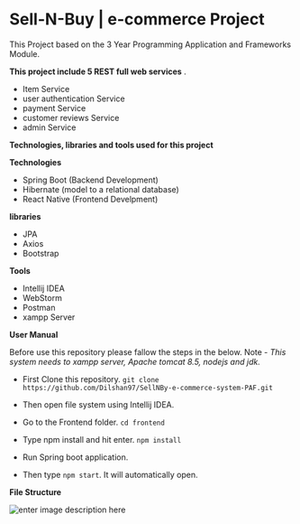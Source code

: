 
# Sell-N-Buy | e-commerce Project 



This Project based on the 3 Year Programming Application and Frameworks Module. 

**This project include 5 REST full web services** .
 - Item Service
 - user authentication Service
 - payment Service
 - customer reviews Service
 - admin Service

**Technologies, libraries and tools used for this project**

**Technologies**
 - Spring Boot (Backend Development)
 - Hibernate (model to a relational database)
 - React Native (Frontend Develpment)
 
**libraries** 
 - JPA 
 - Axios
 - Bootstrap
 
 **Tools**
 - Intellij IDEA
 - WebStorm
 - Postman
 - xampp Server


	 
 
 **User Manual**
   
 Before use this repository please fallow the steps in the below.
 Note - *This system needs to xampp server, Apache tomcat 8.5, nodejs and jdk.*
    
  - First Clone this repository. 
         `git clone https://github.com/Dilshan97/SellNBy-e-commerce-system-PAF.git ` 
    
  - Then open file system using Intellij IDEA.
    
  - Go to the Frontend folder. 
          `cd frontend`
    
  - Type npm install and hit enter. 
          `npm install`
	    
  - Run Spring boot application.
	    
  - Then type `npm start`. It will automatically open.
  
  
  **File Structure**
  
  ![enter image description here](https://lh3.googleusercontent.com/gH5ICneEoK7MMp3woBywF7pBwu_hSn-kwaEOb_S9ACiqaN9Z7UyRQubHo7WELWVc1sovi2FnjutD)
	
